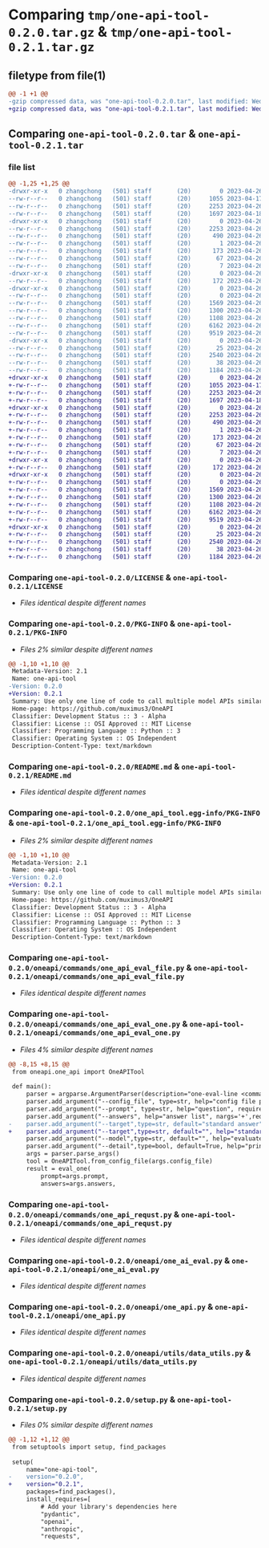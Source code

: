 # Comparing `tmp/one-api-tool-0.2.0.tar.gz` & `tmp/one-api-tool-0.2.1.tar.gz`

## filetype from file(1)

```diff
@@ -1 +1 @@
-gzip compressed data, was "one-api-tool-0.2.0.tar", last modified: Wed Apr 26 09:36:31 2023, max compression
+gzip compressed data, was "one-api-tool-0.2.1.tar", last modified: Wed Apr 26 10:10:41 2023, max compression
```

## Comparing `one-api-tool-0.2.0.tar` & `one-api-tool-0.2.1.tar`

### file list

```diff
@@ -1,25 +1,25 @@
-drwxr-xr-x   0 zhangchong   (501) staff       (20)        0 2023-04-26 09:36:31.175640 one-api-tool-0.2.0/
--rw-r--r--   0 zhangchong   (501) staff       (20)     1055 2023-04-17 11:33:07.000000 one-api-tool-0.2.0/LICENSE
--rw-r--r--   0 zhangchong   (501) staff       (20)     2253 2023-04-26 09:36:31.175483 one-api-tool-0.2.0/PKG-INFO
--rw-r--r--   0 zhangchong   (501) staff       (20)     1697 2023-04-18 03:55:54.000000 one-api-tool-0.2.0/README.md
-drwxr-xr-x   0 zhangchong   (501) staff       (20)        0 2023-04-26 09:36:31.172486 one-api-tool-0.2.0/one_api_tool.egg-info/
--rw-r--r--   0 zhangchong   (501) staff       (20)     2253 2023-04-26 09:36:31.000000 one-api-tool-0.2.0/one_api_tool.egg-info/PKG-INFO
--rw-r--r--   0 zhangchong   (501) staff       (20)      490 2023-04-26 09:36:31.000000 one-api-tool-0.2.0/one_api_tool.egg-info/SOURCES.txt
--rw-r--r--   0 zhangchong   (501) staff       (20)        1 2023-04-26 09:36:31.000000 one-api-tool-0.2.0/one_api_tool.egg-info/dependency_links.txt
--rw-r--r--   0 zhangchong   (501) staff       (20)      173 2023-04-26 09:36:31.000000 one-api-tool-0.2.0/one_api_tool.egg-info/entry_points.txt
--rw-r--r--   0 zhangchong   (501) staff       (20)       67 2023-04-26 09:36:31.000000 one-api-tool-0.2.0/one_api_tool.egg-info/requires.txt
--rw-r--r--   0 zhangchong   (501) staff       (20)        7 2023-04-26 09:36:31.000000 one-api-tool-0.2.0/one_api_tool.egg-info/top_level.txt
-drwxr-xr-x   0 zhangchong   (501) staff       (20)        0 2023-04-26 09:36:31.173337 one-api-tool-0.2.0/oneapi/
--rw-r--r--   0 zhangchong   (501) staff       (20)      172 2023-04-26 09:02:00.000000 one-api-tool-0.2.0/oneapi/__init__.py
-drwxr-xr-x   0 zhangchong   (501) staff       (20)        0 2023-04-26 09:36:31.174461 one-api-tool-0.2.0/oneapi/commands/
--rw-r--r--   0 zhangchong   (501) staff       (20)        0 2023-04-26 09:00:27.000000 one-api-tool-0.2.0/oneapi/commands/__init__.py
--rw-r--r--   0 zhangchong   (501) staff       (20)     1569 2023-04-26 09:30:39.000000 one-api-tool-0.2.0/oneapi/commands/one_api_eval_file.py
--rw-r--r--   0 zhangchong   (501) staff       (20)     1300 2023-04-26 09:30:29.000000 one-api-tool-0.2.0/oneapi/commands/one_api_eval_one.py
--rw-r--r--   0 zhangchong   (501) staff       (20)     1108 2023-04-26 09:25:26.000000 one-api-tool-0.2.0/oneapi/commands/one_api_requst.py
--rw-r--r--   0 zhangchong   (501) staff       (20)     6162 2023-04-26 09:02:32.000000 one-api-tool-0.2.0/oneapi/one_ai_eval.py
--rw-r--r--   0 zhangchong   (501) staff       (20)     9519 2023-04-26 08:55:00.000000 one-api-tool-0.2.0/oneapi/one_api.py
-drwxr-xr-x   0 zhangchong   (501) staff       (20)        0 2023-04-26 09:36:31.175131 one-api-tool-0.2.0/oneapi/utils/
--rw-r--r--   0 zhangchong   (501) staff       (20)       25 2023-04-26 09:01:28.000000 one-api-tool-0.2.0/oneapi/utils/__init__.py
--rw-r--r--   0 zhangchong   (501) staff       (20)     2540 2023-04-26 04:21:33.000000 one-api-tool-0.2.0/oneapi/utils/data_utils.py
--rw-r--r--   0 zhangchong   (501) staff       (20)       38 2023-04-26 09:36:31.175687 one-api-tool-0.2.0/setup.cfg
--rw-r--r--   0 zhangchong   (501) staff       (20)     1184 2023-04-26 09:36:24.000000 one-api-tool-0.2.0/setup.py
+drwxr-xr-x   0 zhangchong   (501) staff       (20)        0 2023-04-26 10:10:41.144932 one-api-tool-0.2.1/
+-rw-r--r--   0 zhangchong   (501) staff       (20)     1055 2023-04-17 11:33:07.000000 one-api-tool-0.2.1/LICENSE
+-rw-r--r--   0 zhangchong   (501) staff       (20)     2253 2023-04-26 10:10:41.144676 one-api-tool-0.2.1/PKG-INFO
+-rw-r--r--   0 zhangchong   (501) staff       (20)     1697 2023-04-18 03:55:54.000000 one-api-tool-0.2.1/README.md
+drwxr-xr-x   0 zhangchong   (501) staff       (20)        0 2023-04-26 10:10:41.141544 one-api-tool-0.2.1/one_api_tool.egg-info/
+-rw-r--r--   0 zhangchong   (501) staff       (20)     2253 2023-04-26 10:10:41.000000 one-api-tool-0.2.1/one_api_tool.egg-info/PKG-INFO
+-rw-r--r--   0 zhangchong   (501) staff       (20)      490 2023-04-26 10:10:41.000000 one-api-tool-0.2.1/one_api_tool.egg-info/SOURCES.txt
+-rw-r--r--   0 zhangchong   (501) staff       (20)        1 2023-04-26 10:10:41.000000 one-api-tool-0.2.1/one_api_tool.egg-info/dependency_links.txt
+-rw-r--r--   0 zhangchong   (501) staff       (20)      173 2023-04-26 10:10:41.000000 one-api-tool-0.2.1/one_api_tool.egg-info/entry_points.txt
+-rw-r--r--   0 zhangchong   (501) staff       (20)       67 2023-04-26 10:10:41.000000 one-api-tool-0.2.1/one_api_tool.egg-info/requires.txt
+-rw-r--r--   0 zhangchong   (501) staff       (20)        7 2023-04-26 10:10:41.000000 one-api-tool-0.2.1/one_api_tool.egg-info/top_level.txt
+drwxr-xr-x   0 zhangchong   (501) staff       (20)        0 2023-04-26 10:10:41.142301 one-api-tool-0.2.1/oneapi/
+-rw-r--r--   0 zhangchong   (501) staff       (20)      172 2023-04-26 09:02:00.000000 one-api-tool-0.2.1/oneapi/__init__.py
+drwxr-xr-x   0 zhangchong   (501) staff       (20)        0 2023-04-26 10:10:41.143553 one-api-tool-0.2.1/oneapi/commands/
+-rw-r--r--   0 zhangchong   (501) staff       (20)        0 2023-04-26 09:00:27.000000 one-api-tool-0.2.1/oneapi/commands/__init__.py
+-rw-r--r--   0 zhangchong   (501) staff       (20)     1569 2023-04-26 09:30:39.000000 one-api-tool-0.2.1/oneapi/commands/one_api_eval_file.py
+-rw-r--r--   0 zhangchong   (501) staff       (20)     1300 2023-04-26 10:05:38.000000 one-api-tool-0.2.1/oneapi/commands/one_api_eval_one.py
+-rw-r--r--   0 zhangchong   (501) staff       (20)     1108 2023-04-26 09:25:26.000000 one-api-tool-0.2.1/oneapi/commands/one_api_requst.py
+-rw-r--r--   0 zhangchong   (501) staff       (20)     6162 2023-04-26 09:02:32.000000 one-api-tool-0.2.1/oneapi/one_ai_eval.py
+-rw-r--r--   0 zhangchong   (501) staff       (20)     9519 2023-04-26 08:55:00.000000 one-api-tool-0.2.1/oneapi/one_api.py
+drwxr-xr-x   0 zhangchong   (501) staff       (20)        0 2023-04-26 10:10:41.144308 one-api-tool-0.2.1/oneapi/utils/
+-rw-r--r--   0 zhangchong   (501) staff       (20)       25 2023-04-26 09:01:28.000000 one-api-tool-0.2.1/oneapi/utils/__init__.py
+-rw-r--r--   0 zhangchong   (501) staff       (20)     2540 2023-04-26 04:21:33.000000 one-api-tool-0.2.1/oneapi/utils/data_utils.py
+-rw-r--r--   0 zhangchong   (501) staff       (20)       38 2023-04-26 10:10:41.145034 one-api-tool-0.2.1/setup.cfg
+-rw-r--r--   0 zhangchong   (501) staff       (20)     1184 2023-04-26 10:10:00.000000 one-api-tool-0.2.1/setup.py
```

### Comparing `one-api-tool-0.2.0/LICENSE` & `one-api-tool-0.2.1/LICENSE`

 * *Files identical despite different names*

### Comparing `one-api-tool-0.2.0/PKG-INFO` & `one-api-tool-0.2.1/PKG-INFO`

 * *Files 2% similar despite different names*

```diff
@@ -1,10 +1,10 @@
 Metadata-Version: 2.1
 Name: one-api-tool
-Version: 0.2.0
+Version: 0.2.1
 Summary: Use only one line of code to call multiple model APIs similar to ChatGPT. Currently supported: Azure OpenAI Resource endpoint API, OpenAI Official API, and Anthropic Claude series model API.
 Home-page: https://github.com/muximus3/OneAPI
 Classifier: Development Status :: 3 - Alpha
 Classifier: License :: OSI Approved :: MIT License
 Classifier: Programming Language :: Python :: 3
 Classifier: Operating System :: OS Independent
 Description-Content-Type: text/markdown
```

### Comparing `one-api-tool-0.2.0/README.md` & `one-api-tool-0.2.1/README.md`

 * *Files identical despite different names*

### Comparing `one-api-tool-0.2.0/one_api_tool.egg-info/PKG-INFO` & `one-api-tool-0.2.1/one_api_tool.egg-info/PKG-INFO`

 * *Files 2% similar despite different names*

```diff
@@ -1,10 +1,10 @@
 Metadata-Version: 2.1
 Name: one-api-tool
-Version: 0.2.0
+Version: 0.2.1
 Summary: Use only one line of code to call multiple model APIs similar to ChatGPT. Currently supported: Azure OpenAI Resource endpoint API, OpenAI Official API, and Anthropic Claude series model API.
 Home-page: https://github.com/muximus3/OneAPI
 Classifier: Development Status :: 3 - Alpha
 Classifier: License :: OSI Approved :: MIT License
 Classifier: Programming Language :: Python :: 3
 Classifier: Operating System :: OS Independent
 Description-Content-Type: text/markdown
```

### Comparing `one-api-tool-0.2.0/oneapi/commands/one_api_eval_file.py` & `one-api-tool-0.2.1/oneapi/commands/one_api_eval_file.py`

 * *Files identical despite different names*

### Comparing `one-api-tool-0.2.0/oneapi/commands/one_api_eval_one.py` & `one-api-tool-0.2.1/oneapi/commands/one_api_eval_one.py`

 * *Files 4% similar despite different names*

```diff
@@ -8,15 +8,15 @@
 from oneapi.one_api import OneAPITool
 
 def main():
     parser = argparse.ArgumentParser(description="one-eval-line <command> [<args>]")
     parser.add_argument("--config_file", type=str, help="config file path", required=True)
     parser.add_argument("--prompt", type=str, help="question", required=True)
     parser.add_argument("--answers", help="answer list", nargs='+',required=True)
-    parser.add_argument("--target",type=str, default="standard answer", help="", required=False)
+    parser.add_argument("--target",type=str, default="", help="standard answer", required=False)
     parser.add_argument("--model",type=str, default="", help="evaluate model name, e.g., gpt-35-turbo, gpt-4", required=False)
     parser.add_argument("--detail",type=bool, default=True, help="print every prompt and response detail", required=False)
     args = parser.parse_args()
     tool = OneAPITool.from_config_file(args.config_file)
     result = eval_one(
         prompt=args.prompt, 
         answers=args.answers,
```

### Comparing `one-api-tool-0.2.0/oneapi/commands/one_api_requst.py` & `one-api-tool-0.2.1/oneapi/commands/one_api_requst.py`

 * *Files identical despite different names*

### Comparing `one-api-tool-0.2.0/oneapi/one_ai_eval.py` & `one-api-tool-0.2.1/oneapi/one_ai_eval.py`

 * *Files identical despite different names*

### Comparing `one-api-tool-0.2.0/oneapi/one_api.py` & `one-api-tool-0.2.1/oneapi/one_api.py`

 * *Files identical despite different names*

### Comparing `one-api-tool-0.2.0/oneapi/utils/data_utils.py` & `one-api-tool-0.2.1/oneapi/utils/data_utils.py`

 * *Files identical despite different names*

### Comparing `one-api-tool-0.2.0/setup.py` & `one-api-tool-0.2.1/setup.py`

 * *Files 0% similar despite different names*

```diff
@@ -1,12 +1,12 @@
 from setuptools import setup, find_packages
 
 setup(
     name="one-api-tool",
-    version="0.2.0",
+    version="0.2.1",
     packages=find_packages(),
     install_requires=[
         # Add your library's dependencies here
         "pydantic",
         "openai",
         "anthropic",
         "requests",
```

